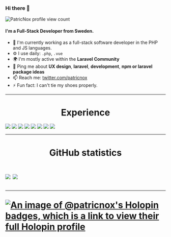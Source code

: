 ### Hi there 👋

![PatricNox profile view count](https://komarev.com/ghpvc/?username=patricnox&color=brightgreen)

#### I'm a Full-Stack Developer from Sweden.

- 🏢 I'm currently working as a full-stack software developer in the PHP and JS languages.
- ⚙️ I use daily: `.php`, `.vue` 
- 🌍 I'm mostly active within the **Laravel Community**
- 💬 Ping me about **UX design**, **laravel**, **development**, **npm or laravel package ideas**
- 📫  Reach me: [twitter.com/patricnox](https://twitter.com/patricnox)
- ⚡️  Fun fact: I can't tie my shoes properly.

---

<h1 align="center">Experience</h1>
<div>
 <img src="https://img.shields.io/badge/php%20-%23323331.svg?&style=for-the-badge&logo=php&logoColor=yellow"/>

<img src="https://img.shields.io/badge/javascript%20-%23323330.svg?&style=for-the-badge&logo=javascript&logoColor=%23F7DF1E"/>

<img src="https://img.shields.io/badge/node.js%20-%2343853D.svg?&style=for-the-badge&logo=node.js&logoColor=white"/>

<img src="https://img.shields.io/badge/typescript%20-%23007ACC.svg?&style=for-the-badge&logo=typescript&logoColor=white"/>

<img src="https://img.shields.io/badge/vue%20-%23323330.svg?&style=for-the-badge&logo=vue.js&logoColor=white" />

<img src="https://img.shields.io/badge/git%20-%23F05033.svg?&style=for-the-badge&logo=git&logoColor=white"/>

<img src="https://img.shields.io/badge/docker%20-%23007ACC.svg?&style=for-the-badge&logo=docker&logoColor=lightBlue"/>

<img src="https://img.shields.io/badge/laravel%20-%23F05033.svg?&style=for-the-badge&logo=laravel&logoColor=white"/>
</div>

---

<h1 align="center">GitHub statistics<h1>

<a href="https://github.com/patricnox">
   <img align="center" src="https://github-readme-stats.vercel.app/api/top-langs/?username=patricnox&hide=shell,lua,vim%20script,dockerfile,javascript,css&hide_border=true"/></a>
<a href="https://github.com/patricnox">
  <img align="center" src="https://github-readme-stats.vercel.app/api?username=patricnox&hide_border=true&show_icons=true&count_private=true&langs_count=10"/>
</a>

---


[![An image of @patricnox's Holopin badges, which is a link to view their full Holopin profile](https://holopin.me/patricnox)](https://holopin.io/@patricnox)

